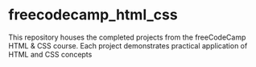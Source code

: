 # freecodecamp_html_css
This repository houses the completed projects from the freeCodeCamp HTML &amp; CSS course. Each project demonstrates practical application of HTML and CSS concepts
